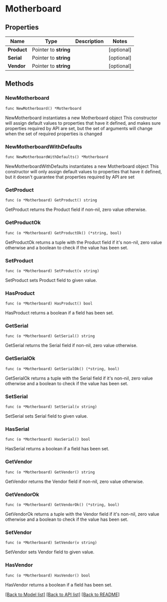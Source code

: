 # Motherboard

## Properties

Name | Type | Description | Notes
------------ | ------------- | ------------- | -------------
**Product** | Pointer to **string** |  | [optional] 
**Serial** | Pointer to **string** |  | [optional] 
**Vendor** | Pointer to **string** |  | [optional] 

## Methods

### NewMotherboard

`func NewMotherboard() *Motherboard`

NewMotherboard instantiates a new Motherboard object
This constructor will assign default values to properties that have it defined,
and makes sure properties required by API are set, but the set of arguments
will change when the set of required properties is changed

### NewMotherboardWithDefaults

`func NewMotherboardWithDefaults() *Motherboard`

NewMotherboardWithDefaults instantiates a new Motherboard object
This constructor will only assign default values to properties that have it defined,
but it doesn't guarantee that properties required by API are set

### GetProduct

`func (o *Motherboard) GetProduct() string`

GetProduct returns the Product field if non-nil, zero value otherwise.

### GetProductOk

`func (o *Motherboard) GetProductOk() (*string, bool)`

GetProductOk returns a tuple with the Product field if it's non-nil, zero value otherwise
and a boolean to check if the value has been set.

### SetProduct

`func (o *Motherboard) SetProduct(v string)`

SetProduct sets Product field to given value.

### HasProduct

`func (o *Motherboard) HasProduct() bool`

HasProduct returns a boolean if a field has been set.

### GetSerial

`func (o *Motherboard) GetSerial() string`

GetSerial returns the Serial field if non-nil, zero value otherwise.

### GetSerialOk

`func (o *Motherboard) GetSerialOk() (*string, bool)`

GetSerialOk returns a tuple with the Serial field if it's non-nil, zero value otherwise
and a boolean to check if the value has been set.

### SetSerial

`func (o *Motherboard) SetSerial(v string)`

SetSerial sets Serial field to given value.

### HasSerial

`func (o *Motherboard) HasSerial() bool`

HasSerial returns a boolean if a field has been set.

### GetVendor

`func (o *Motherboard) GetVendor() string`

GetVendor returns the Vendor field if non-nil, zero value otherwise.

### GetVendorOk

`func (o *Motherboard) GetVendorOk() (*string, bool)`

GetVendorOk returns a tuple with the Vendor field if it's non-nil, zero value otherwise
and a boolean to check if the value has been set.

### SetVendor

`func (o *Motherboard) SetVendor(v string)`

SetVendor sets Vendor field to given value.

### HasVendor

`func (o *Motherboard) HasVendor() bool`

HasVendor returns a boolean if a field has been set.


[[Back to Model list]](../README.md#documentation-for-models) [[Back to API list]](../README.md#documentation-for-api-endpoints) [[Back to README]](../README.md)


